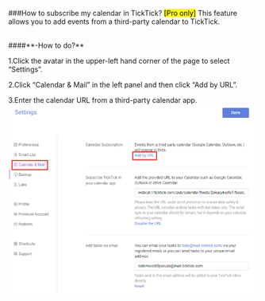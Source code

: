 ###How to subscribe my calendar in TickTick? <mark>[Pro only]</mark>
This feature allows you to add events from a third-party calendar to TickTick.

<br />
####**-How to do?**

1.Click the avatar in the upper-left hand corner of the page to select “Settings”.

2.Click “Calendar & Mail” in the left panel and then click “Add by URL”.

3.Enter the calendar URL from a third-party calendar app.
![](subscribecalendar.png)



